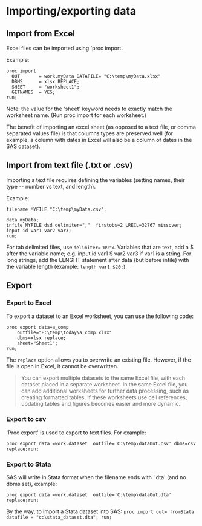 # Importing/exporting data

## Import from Excel

Excel files can be imported using 'proc import'. 

Example:

```SAS
proc import 
  OUT       = work.myData DATAFILE= "C:\temp\myData.xlsx" 
  DBMS      = xlsx REPLACE;
  SHEET     = "worksheet1"; 
  GETNAMES  = YES;
run;
```

Note: the value for the 'sheet' keyword needs to exactly match the worksheet name. (Run proc import for each worksheet.)

The benefit of importing an excel sheet (as opposed to a text file, or comma separated values file) is that columns types are preserved well (for example, a column with dates in Excel will also be a column of dates in the SAS dataset).

## Import from text file (.txt or .csv)

Importing a text file requires defining the variables (setting names, their type -- number vs text, and length).

Example:

```SAS
filename MYFILE "C:\temp\myData.csv";

data myData;
infile MYFILE dsd delimiter=","  firstobs=2 LRECL=32767 missover;
input id var1 var2 var3;
run;
```

For tab delimited files, use `delimiter='09'x`. Variables that are text, add a $ after the variable name; e.g. input id var1 $ var2 var3 if var1 is a string. For long strings, add the LENGHT statement after data (but before infile) with the variable length (example: `length var1 $20;`).


## Export 

### Export to Excel

To export a dataset to an Excel worksheet, you can use the following code:

```sas
proc export data=a_comp
    outfile="E:\temp\today\a_comp.xlsx"
    dbms=xlsx replace;
    sheet="Sheet1";
run;
```
The `replace` option allows you to overwrite an existing file. However, if the file is open in Excel, it cannot be overwritten.

> You can export multiple datasets to the same Excel file, with each dataset placed in a separate worksheet. In the same Excel file, you can add additional worksheets for further data processing, such as creating formatted tables. If these worksheets use cell references, updating tables and figures becomes easier and more dynamic.

### Export to csv

'Proc export' is used to export to text files. For example:

```SAS
proc export data =work.dataset  outfile='C:\temp\dataOut.csv' dbms=csv replace;run;
```


### Export to Stata

SAS will write in Stata format when the filename ends with '.dta' (and no dbms set), example:

```SAS
proc export data =work.dataset  outfile='C:\temp\dataOut.dta' replace;run;
```

By the way, to import a Stata dataset into SAS: `proc import out= fromStata datafile = "c:\stata_dataset.dta"; run;`